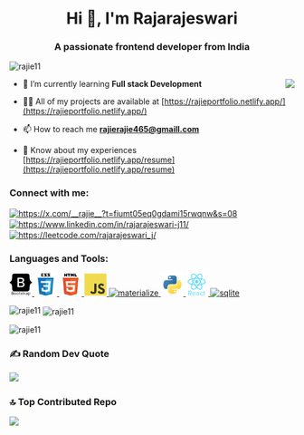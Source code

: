 <h1 align="center">Hi 👋, I'm Rajarajeswari</h1>
<h3 align="center">A passionate frontend developer from India</h3>

<p align="left"> <img src="https://komarev.com/ghpvc/?username=rajie11&label=Profile%20views&color=0e75b6&style=flat" alt="rajie11" /> </p>

<img  src="./https://i.imgflip.com/65efzo.gif" height="290px" align="right" />


- 🌱 I’m currently learning **Full stack Development**

- 👨‍💻 All of my projects are available at [https://rajieportfolio.netlify.app/](https://rajieportfolio.netlify.app/)

- 📫 How to reach me **rajierajie465@gmaill.com**

- 📄 Know about my experiences [https://rajieportfolio.netlify.app/resume](https://rajieportfolio.netlify.app/resume)

<h3 align="left">Connect with me:</h3>
<p align="left">
<a href="https://twitter.com/https://x.com/__rajie__?t=fiumt05eq0gdami15rwqnw&s=08" target="blank"><img align="center" src="https://raw.githubusercontent.com/rahuldkjain/github-profile-readme-generator/master/src/images/icons/Social/twitter.svg" alt="https://x.com/__rajie__?t=fiumt05eq0gdami15rwqnw&s=08" height="30" width="40" /></a>
<a href="https://linkedin.com/in/https://www.linkedin.com/in/rajarajeswari-j11/" target="blank"><img align="center" src="https://raw.githubusercontent.com/rahuldkjain/github-profile-readme-generator/master/src/images/icons/Social/linked-in-alt.svg" alt="https://www.linkedin.com/in/rajarajeswari-j11/" height="30" width="40" /></a>
<a href="https://www.leetcode.com/https://leetcode.com/rajarajeswari_j/" target="blank"><img align="center" src="https://raw.githubusercontent.com/rahuldkjain/github-profile-readme-generator/master/src/images/icons/Social/leet-code.svg" alt="https://leetcode.com/rajarajeswari_j/" height="30" width="40" /></a>
</p>

<h3 align="left">Languages and Tools:</h3>
<p align="left"> <a href="https://getbootstrap.com" target="_blank" rel="noreferrer"> <img src="https://raw.githubusercontent.com/devicons/devicon/master/icons/bootstrap/bootstrap-plain-wordmark.svg" alt="bootstrap" width="40" height="40"/> </a> <a href="https://www.w3schools.com/css/" target="_blank" rel="noreferrer"> <img src="https://raw.githubusercontent.com/devicons/devicon/master/icons/css3/css3-original-wordmark.svg" alt="css3" width="40" height="40"/> </a> <a href="https://www.w3.org/html/" target="_blank" rel="noreferrer"> <img src="https://raw.githubusercontent.com/devicons/devicon/master/icons/html5/html5-original-wordmark.svg" alt="html5" width="40" height="40"/> </a> <a href="https://developer.mozilla.org/en-US/docs/Web/JavaScript" target="_blank" rel="noreferrer"> <img src="https://raw.githubusercontent.com/devicons/devicon/master/icons/javascript/javascript-original.svg" alt="javascript" width="40" height="40"/> </a> <a href="https://materializecss.com/" target="_blank" rel="noreferrer"> <img src="https://raw.githubusercontent.com/prplx/svg-logos/5585531d45d294869c4eaab4d7cf2e9c167710a9/svg/materialize.svg" alt="materialize" width="40" height="40"/> </a> <a href="https://www.python.org" target="_blank" rel="noreferrer"> <img src="https://raw.githubusercontent.com/devicons/devicon/master/icons/python/python-original.svg" alt="python" width="40" height="40"/> </a> <a href="https://reactjs.org/" target="_blank" rel="noreferrer"> <img src="https://raw.githubusercontent.com/devicons/devicon/master/icons/react/react-original-wordmark.svg" alt="react" width="40" height="40"/> </a> <a href="https://www.sqlite.org/" target="_blank" rel="noreferrer"> <img src="https://www.vectorlogo.zone/logos/sqlite/sqlite-icon.svg" alt="sqlite" width="40" height="40"/> </a> </p>

<p><img align="left" src="https://github-readme-stats.vercel.app/api/top-langs?username=rajie11&show_icons=true&locale=en&layout=compact" alt="rajie11" /></p>

<p>&nbsp;<img align="center" src="https://github-readme-stats.vercel.app/api?username=rajie11&show_icons=true&locale=en" alt="rajie11" /></p>

<p><img align="center" src="https://github-readme-streak-stats.herokuapp.com/?user=rajie11&" alt="rajie11" /></p>


### ✍️ Random Dev Quote
![](https://quotes-github-readme.vercel.app/api?type=horizontal&theme=tokyonight)

### 🔝 Top Contributed Repo
![](https://github-contributor-stats.vercel.app/api?username=RAJIE11&limit=5&theme=tokyonight&combine_all_yearly_contributions=true)
